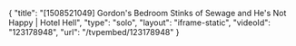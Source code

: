 {
    "title": "[1508521049] Gordon's Bedroom Stinks of Sewage and He's Not Happy | Hotel Hell",
    "type": "solo",
    "layout": "iframe-static",
    "videoId": "123178948",
    "url": "\/tvpembed\/123178948"
}